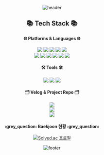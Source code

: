 <div>
<div align="center">
  
![header](https://capsule-render.vercel.app/api?type=waving&color=timeGradient&height=180&section=header&text=Sally's%20Github%20Page&fontSize=30&fontColor=FFFFFF)

</div>  

<div align="center">
  
<h2 align="center">📚 Tech Stack 📚</h2>

<h4 align="center">🌐 Platforms & Languages 🌐</h4>  
  <img src="https://img.shields.io/badge/Python-3776AB?style=flat-square&logo=Python&logoColor=white"/>
  <img src="https://img.shields.io/badge/C-A8B9CC?style=flat-square&logo=C&logoColor=white"/>
  <img src="https://img.shields.io/badge/React-61DAFB?style=flat-square&logo=React&logoColor=white"/>
  <img src="https://img.shields.io/badge/Typescript-3178C6?style=flat-square&logo=Typescript&logoColor=white"/>
  <img src="https://img.shields.io/badge/React Query-FF4154?style=flat-square&logo=React Query&logoColor=white"/>

</div>

<div align="center">
  
  <img src="https://img.shields.io/badge/HTML5-E34F26?style=flat-square&logo=HTML5&logoColor=white"/>
  <img src="https://img.shields.io/badge/JavaScript-F7DF1E?style=flat-square&logo=JavaScript&logoColor=white"/>
  <img src="https://img.shields.io/badge/jQuery-0769AD?style=flat-square&logo=jQuery&logoColor=white"/>
  <img src="https://img.shields.io/badge/CSS3-1572B6?style=flat-square&logo=CSS3&logoColor=white"/>
  <img src="https://img.shields.io/badge/Bootstrap-7952B3?style=flat-square&logo=Bootstrap&logoColor=white"/>
  <img src="https://img.shields.io/badge/AWS-232F3E?style=flat-square&logo=Amazon AWS&logoColor=white"/>

</div>

<h4 align="center">🛠 Tools 🛠</h4>

<div align="center">
  
  <img src="https://img.shields.io/badge/GitHub-181717?style=flat-square&logo=GitHub&logoColor=white"/>
  <img src="https://img.shields.io/badge/Slack-4A154B?style=flat-square&logo=Slack&logoColor=white"/>
  <img src="https://img.shields.io/badge/Notion-000000?style=flat-square&logo=Notion&logoColor=white"/>

</div>


<h4 align="center">🗂️ Velog & Project Repo 🗂️</h4>

<div align="center">
  
  <a href="https://velog.io/@sower031">
    <img src="https://img.shields.io/badge/Velog-20C997?style=flat-square&logo=velog&logoColor=white"/>
  </a>
  
</div>

<div align="center">
 <a href="https://github.com/road-maker"> <img src="https://img.shields.io/badge/로드메이커 : 로드맵 플랫폼-181717?style=flat-square&logo=GitHub&logoColor=white"/> </a>
</div>

<div align="center">
 <a href="https://github.com/Seo1n/jungle_ranking"> <img src="https://img.shields.io/badge/정글 랭킹 : 해커톤 프로젝트-181717?style=flat-square&logo=GitHub&logoColor=white"/> </a>
</div>

<h4 align="center">:grey_question: Baekjoon 현황 :grey_question:</h4>
  
<div align="center">
  
[![Solved.ac 프로필](http://mazassumnida.wtf/api/v2/generate_badge?boj=sower031)](https://solved.ac/sower031)

</div>

<div align="center">

 ![footer](https://capsule-render.vercel.app/api?section=footer&type=waving&color=timeGradient)
</div>


</div>

